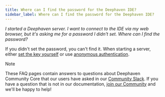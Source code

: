 ```yaml
---
title: Where can I find the password for the Deephaven IDE?
sidebar_label: Where can I find the password for the Deephaven IDE?
---
```


<em>I started a Deephaven server. I want to connect to the IDE via my web browser, but it's asking me for a password I didn't set. Where can I find the password?</em>

<p></p>

If you didn't set the password, you can't find it. When starting a server, either [set the key yourself](../../how-to-guides/authentication/auth-psk.md#setting-your-own-key) or use [anonymous authentication](../../how-to-guides/authentication/auth-anon.md).

> [!NOTE]
> These FAQ pages contain answers to questions about Deephaven Community Core that our users have asked in our [Community Slack](/slack). If you have a question that is not in our documentation, [join our Community](/slack) and we'll be happy to help!
